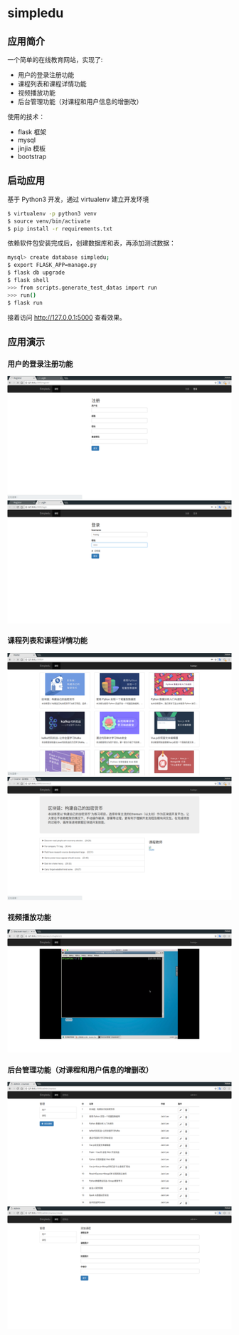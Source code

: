 # simpledu

## 应用简介

一个简单的在线教育网站，实现了:
- 用户的登录注册功能
- 课程列表和课程详情功能
- 视频播放功能
- 后台管理功能（对课程和用户信息的增删改）

使用的技术：
- flask 框架
- mysql
- jinjia 模板
- bootstrap

## 启动应用

基于 Python3 开发，通过 virtualenv 建立开发环境
```bash
$ virtualenv -p python3 venv
$ source venv/bin/activate
$ pip install -r requirements.txt
```
依赖软件包安装完成后，创建数据库和表，再添加测试数据：
```bash
mysql> create database simpledu;
$ export FLASK_APP=manage.py
$ flask db upgrade
$ flask shell
>>> from scripts.generate_test_datas import run
>>> run()
$ flask run
```
接着访问 http://127.0.0.1:5000 查看效果。

## 应用演示

### 用户的登录注册功能
![demo1_1](./image/demo1_1.png)
![demo1_2](./image/demo1_2.png)
### 课程列表和课程详情功能
![demo2_1](./image/demo2_1.png)
![demo2_2](./image/demo2_2.png)
### 视频播放功能
![demo3](./image/demo3.png)
### 后台管理功能（对课程和用户信息的增删改）
![demo4_1](./image/demo4_1.png)
![demo4_2](./image/demo4_2.png)